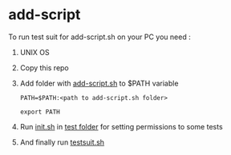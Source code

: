 add-script
==========

To run test suit for add-script.sh on your PC you need :

1. UNIX OS
2. Copy this repo
3. Add folder with [add-script.sh](https://github.com/Diego2la/add-script/blob/master/src/add-script.sh) to $PATH variable

    `PATH=$PATH:<path to add-script.sh folder>`
    
    `export PATH`

4. Run [init.sh](https://github.com/Diego2la/add-script/blob/master/src/test/init.sh) in [test folder](https://github.com/Diego2la/add-script/tree/master/src/test) for setting permissions to some tests
5. And finally run [testsuit.sh](https://github.com/Diego2la/add-script/blob/master/src/test/testsuit.sh)
